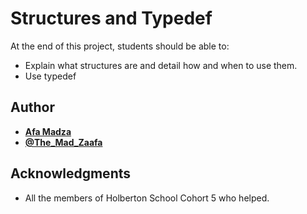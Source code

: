 # Structures and Typedef
At the end of this project, students should be able to:

* Explain what structures are and detail how and when to use them.
* Use typedef

## Author

* [**Afa Madza**](https://github.com/AfaMadza)
* [**@The_Mad_Zaafa**](https://twitter.com/The_Mad_Zaafa)

## Acknowledgments
* All the members of Holberton School Cohort 5 who helped.
